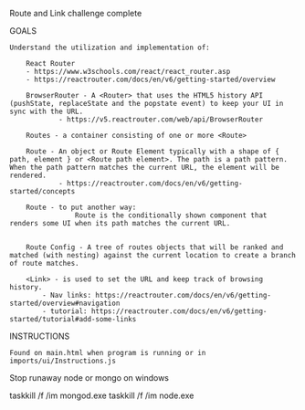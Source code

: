 
Route and Link challenge complete

GOALS

    Understand the utilization and implementation of:

        React Router
        - https://www.w3schools.com/react/react_router.asp
        - https://reactrouter.com/docs/en/v6/getting-started/overview

        BrowserRouter - A <Router> that uses the HTML5 history API (pushState, replaceState and the popstate event) to keep your UI in sync with the URL.
                - https://v5.reactrouter.com/web/api/BrowserRouter

        Routes - a container consisting of one or more <Route>

        Route - An object or Route Element typically with a shape of { path, element } or <Route path element>. The path is a path pattern. When the path pattern matches the current URL, the element will be rendered.
                - https://reactrouter.com/docs/en/v6/getting-started/concepts

        Route - to put another way: 
                    Route is the conditionally shown component that renders some UI when its path matches the current URL.


        Route Config - A tree of routes objects that will be ranked and matched (with nesting) against the current location to create a branch of route matches.
            
        <Link> - is used to set the URL and keep track of browsing history.
            - Nav links: https://reactrouter.com/docs/en/v6/getting-started/overview#navigation
            - tutorial: https://reactrouter.com/docs/en/v6/getting-started/tutorial#add-some-links


INSTRUCTIONS

    Found on main.html when program is running or in imports/ui/Instructions.js



Stop runaway node or mongo on windows

taskkill /f /im mongod.exe
taskkill /f /im node.exe